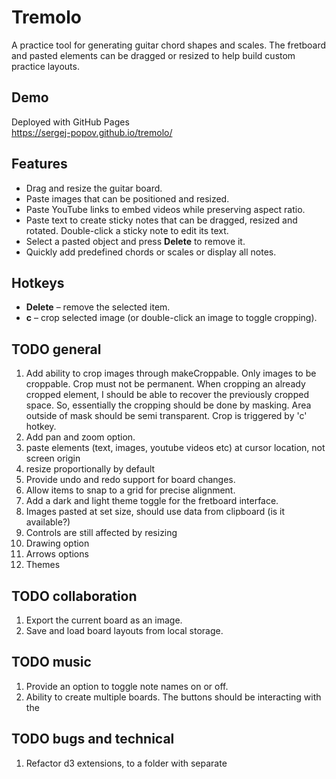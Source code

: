 # Tremolo

A practice tool for generating guitar chord shapes and scales. The fretboard and pasted elements can be dragged or resized to help build custom practice layouts.

## Demo
Deployed with GitHub Pages  
https://sergej-popov.github.io/tremolo/

## Features
- Drag and resize the guitar board.
- Paste images that can be positioned and resized.
- Paste YouTube links to embed videos while preserving aspect ratio.
- Paste text to create sticky notes that can be dragged, resized and rotated. Double-click a sticky note to edit its text.
- Select a pasted object and press **Delete** to remove it.
- Quickly add predefined chords or scales or display all notes.

## Hotkeys
- **Delete** – remove the selected item.
- **c** – crop selected image (or double-click an image to toggle cropping).

## TODO general

1. Add ability to crop images through makeCroppable. Only images to be croppable. Crop must not be permanent. When cropping an already cropped element, I should be able to recover the previously cropped space. So, essentially the cropping should be done by masking. Area outside of mask should be semi transparent. Crop is triggered by 'c' hotkey.
2. Add pan and zoom option.
3. paste elements (text, images, youtube videos etc) at cursor location, not screen origin
4. resize proportionally by default
5. Provide undo and redo support for board changes.
6. Allow items to snap to a grid for precise alignment.
7. Add a dark and light theme toggle for the fretboard interface.
8. Images pasted at set size, should use data from clipboard (is it available?)
9. Controls are still affected by resizing
10. Drawing option
11. Arrows options
12. Themes

## TODO collaboration

1. Export the current board as an image.
2. Save and load board layouts from local storage.

## TODO music

1. Provide an option to toggle note names on or off.
2. Ability to create multiple boards. The buttons should be interacting with the 


## TODO bugs and technical

1. Refactor d3 extensions, to a folder with separate